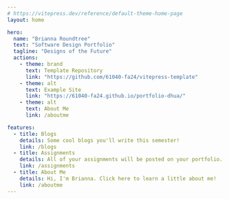 ```yaml
---
# https://vitepress.dev/reference/default-theme-home-page
layout: home

hero:
  name: "Brianna Roundtree"
  text: "Software Design Portfolio"
  tagline: "Designs of the Future"
  actions:
    - theme: brand
      text: Template Repository
      link: "https://github.com/61040-fa24/vitepress-template"
    - theme: alt
      text: Example Site
      link: "https://61040-fa24.github.io/portfolio-dhua/"
    - theme: alt
      text: About Me
      link: /aboutme

features:
  - title: Blogs
    details: Some cool blogs you'll write this semester!
    link: /blogs
  - title: Assignments
    details: All of your assignments will be posted on your portfolio.
    link: /assignments
  - title: About Me
    details: Hi, I'm Brianna. Click here to learn a little about me!
    link: /aboutme
---
```

